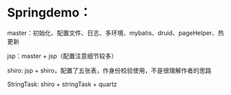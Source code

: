 # Springdemo：
master：初始化、配置文件、日志、多环境、mybatis、druid、pageHelper、热更新

jsp：master + jsp（配置注意细节较多）

shiro: jsp + shiro，配置了五张表，作身份校验使用，不是很理解作者的思路

StringTask: shiro + stringTask + quartz
